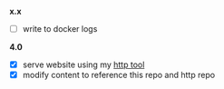**x.x**
- [ ] write to docker logs

**4.0**
- [x] serve website using my [http tool](https://github.com/BrandonMFong/http)
- [x] modify content to reference this repo and http repo

